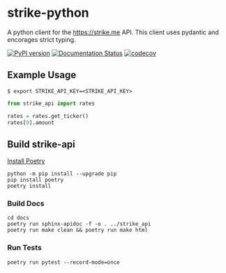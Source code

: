 # strike-python
A python client for the https://strike.me API.  This client uses pydantic and encorages strict typing.  

[![PyPI version](https://badge.fury.io/py/strike-api.svg)](https://badge.fury.io/py/strike-api)
[![Documentation Status](https://readthedocs.org/projects/strike-api/badge/?version=latest)](https://strike-api.readthedocs.io/en/latest/?badge=latest)
[![codecov](https://codecov.io/github/chmoder/strike-api/branch/main/graph/badge.svg?token=JR81BI9IGR)](https://codecov.io/github/chmoder/strike-api)


## Example Usage
`$ export STRIKE_API_KEY=<STRIKE_API_KEY>`
```python
from strike_api import rates

rates = rates.get_ticker()
rates[0].amount
```

## Build strike-api
[Install Poetry](https://python-poetry.org/docs/#installation)
```
python -m pip install --upgrade pip
pip install poetry
poetry install
```

### Build Docs
```
cd docs
poetry run sphinx-apidoc -f -o . ../strike_api
poetry run make clean && poetry run make html
```

### Run Tests
```
poetry run pytest --record-mode=once
```